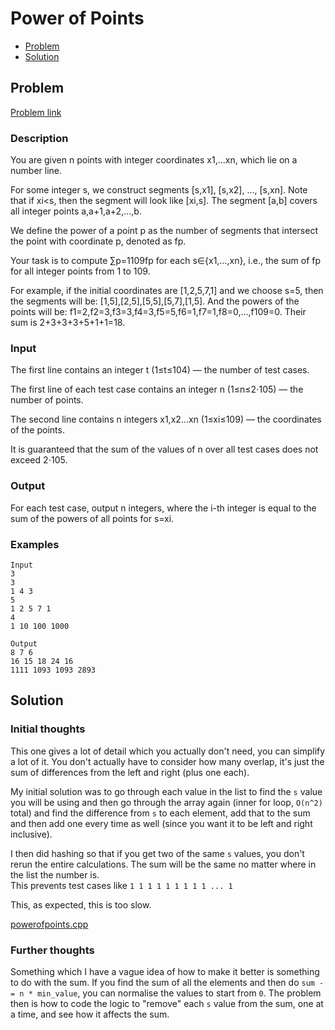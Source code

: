 # Power of Points
- [Problem](#problem)
- [Solution](#solution)

## Problem
[Problem link](problem_link)

### Description
You are given n points with integer coordinates x1,…xn, which lie on a number line.

For some integer s, we construct segments [s,x1], [s,x2], …, [s,xn]. Note that if xi<s, then the segment will look like [xi,s]. The segment [a,b] covers all integer points a,a+1,a+2,…,b.

We define the power of a point p
as the number of segments that intersect the point with coordinate p, denoted as fp.

Your task is to compute ∑p=1109fp
for each s∈{x1,…,xn}, i.e., the sum of fp for all integer points from 1 to 109.

For example, if the initial coordinates are [1,2,5,7,1]
and we choose s=5, then the segments will be: [1,5],[2,5],[5,5],[5,7],[1,5]. And the powers of the points will be: f1=2,f2=3,f3=3,f4=3,f5=5,f6=1,f7=1,f8=0,…,f109=0. Their sum is 2+3+3+3+5+1+1=18.

### Input
The first line contains an integer t (1≤t≤104) — the number of test cases.

The first line of each test case contains an integer n
(1≤n≤2⋅105) — the number of points.

The second line contains n
integers x1,x2…xn (1≤xi≤109) — the coordinates of the points.

It is guaranteed that the sum of the values of n
over all test cases does not exceed 2⋅105.

### Output
For each test case, output n integers, where the i-th integer is equal to the sum of the powers of all points for s=xi.

### Examples
```
Input
3
3
1 4 3
5
1 2 5 7 1
4
1 10 100 1000

Output
8 7 6
16 15 18 24 16
1111 1093 1093 2893
```

## Solution
### Initial thoughts
This one gives a lot of detail which you actually don't need, you can simplify a lot of it. You don't actually have to consider how many overlap, it's just the sum of differences from the left and right (plus one each).

My initial solution was to go through each value in the list to find the `s` value you will be using and then go through the array again (inner for loop, `O(n^2)` total) and find the difference from `s` to each element, add that to the sum and then add one every time as well (since you want it to be left and right inclusive).

I then did hashing so that if you get two of the same `s` values, you don't rerun the entire calculations. The sum will be the same no matter where in the list the number is.  
This prevents test cases like `1 1 1 1 1 1 1 1 1 ... 1`

This, as expected, this is too slow.  

[powerofpoints.cpp](./powerofpoints.cpp)

### Further thoughts
Something which I have a vague idea of how to make it better is something to do with the sum. If you find the sum of all the elements and then do `sum -= n * min_value`, you can normalise the values to start from `0`. The problem then is how to code the logic to "remove" each `s` value from the sum, one at a time, and see how it affects the sum.  